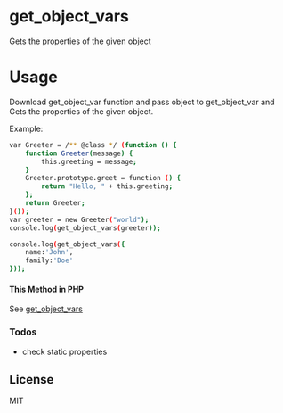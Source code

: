 # get_object_vars

Gets the properties of the given object


# Usage
Download get_object_var function and pass object to get_object_var and Gets the properties of the given object.

Example: 

```sh
var Greeter = /** @class */ (function () {
    function Greeter(message) {
        this.greeting = message;
    }
    Greeter.prototype.greet = function () {
        return "Hello, " + this.greeting;
    };
    return Greeter;
}());
var greeter = new Greeter("world");
console.log(get_object_vars(greeter));

console.log(get_object_vars({
	name:'John',
	family:'Doe'
}));

```

#### This Method in PHP

See [get_object_vars](https://www.php.net/manual/en/function.get-object-vars.php)


### Todos
 - check static properties

License
----

MIT
